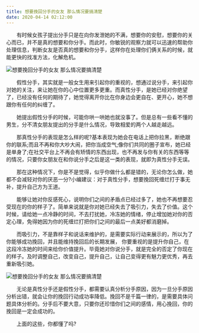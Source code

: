 ```yaml
---
title: 想要挽回分手的女友 那么情况要搞清楚
date: 2020-04-14 02:12:00
---
```




　　有时候女孩子提出分手只是在向你发泄她的不满，想要你的安慰，想要你的关心而已，并不是真的想要和你分手。而此时，你敏锐的观察力就可以迅速的帮助你处理信息，判断女友是否真的想要和你分手，这样你在处理你们俩关系的时候，就能更快的找准方法，化解危机。

![想要挽回分手的女友 那么情况要搞清楚](/img/1a20c3fc25ad22cbc18a448b5d12b300.jpg)

　　假性分手，其实就是一般女生用来引起你的重视的，想通过说分手，来引起你对她的关注，来让她在你的心中位置更多更重。而真性分手，是她已经对你绝望了，已经没有任何的期待了，她觉得离开你比在你身边会更自在、更开心，她不想跟你有任何的纠缠了。

　　她提出假性分手的时候，可能你哄一哄她也就没事了。但是总有一些看不懂的男生，分不清女朋友提出的分手是什么情况，导致相爱的两个人越走越远。

　　那真性分手的表现是怎么样的呢?基本表现为她会在电话上把你拉黑，断绝跟你的联系;而且不再和你大吵大闹，把你当成空气;像你们共同的圈子宣布，她已经是单身了;在社交平台上不再会有矫情的东西出现，也不再发与你有关的东西等等的情况，只要你女朋友在和你说分手之后是这一类的表现，就即为真性分手无误。

　　那在这种情况下，你是不是觉得，似乎你做什么都是错的，无论你怎么做，她都不会减轻对你的厌恶一分?小编建议：对于真性分手，想要挽回死缠烂打于事无补，提升自己方为王道。

　　能够让她对你反感死心，说明你们之间的矛盾点已经过多了，她也不再想要忍受现在的你的样子了。简单来说就是你对她已经失去了吸引力，失去了价值。这个时候，请给她一点冷静的时间，不去打扰她，冷冻她的情绪，停止增加她对你的否定心理，免得她因为你的死缠烂打把你们之间的最后一点美好都消磨掉。

　　而吸引力，不是靠样子和说话来维护的，是需要实际行动来展示的，所以为了你能够成功挽回，并且能维持挽回后的长期发展， 你要重视的是提升你自己，在这段冷冻她的时间来给你价值提升。毕竟她对你说分手，就是完全的否定了你现在的样子。及时调整自己，改变自己，提升自己，让自己变得更有魅力更优秀，再去重新吸引她。

![想要挽回分手的女友 那么情况要搞清楚](/img/aaefb59fe164847a4a0538c3a16a4b06.jpg)

　　无论是真性分手还是假性分手，都需要认真分析分手原因，因为一旦分手原因分析出错，就会让你的挽回行动成功率降低。挽回不是千篇一律的，是需要具体问题具体分析的。分手后不要大意，只要你还珍惜你们之间的感情，用心挽回，你的挽回是一定会成功的。

　　上面的这些，你都懂了吗?